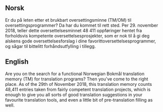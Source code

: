 ## Norsk

Er du på leten etter et brukbart oversettingsminne (TM/OM) til oversettingsprogrammer? Da har du kommet til rett sted. Per 29. november 2018, teller dette oversettelsesminnet 48 411 oppføringer hentet fra forholdsvis kompetente oversettelsesprosjekter, som er nok til å gi deg alskens gode oversettelsesforslag i dine favorittoversettelsesprogrammer, og sågar til bittelitt forhåndsutfylling i tillegg.

## English

Are you on the search for a functional Norwegian Bokmål translation memory (TM) for translation programs? Then you've come to the right place. As of the 29th of November 2018, this translation memory counts 48,411 entries taken from fairly competent translation projects, which is enough to give you all sorts of good translation suggestions in your favourite translation tools, and even a little bit of pre-translation filling as well.
